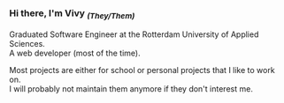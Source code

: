 ### Hi there, I'm Vivy <sub>_(They/Them)_</sub>

Graduated Software Engineer at the Rotterdam University of Applied Sciences.  
A web developer (most of the time).

Most projects are either for school or personal projects that I like to work on.  
I will probably not maintain them anymore if they don't interest me.

<!-- TODO a page with my interests -->
